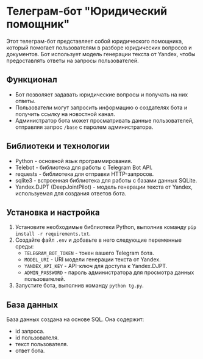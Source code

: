 # Телеграм-бот "Юридический помощник"

Этот телеграм-бот представляет собой юридического помощника, который помогает пользователям в разборе юридических вопросов и документов. Бот использует модель генерации текста от Yandex, чтобы предоставлять ответы на запросы пользователей.

## Функционал

- Бот позволяет задавать юридические вопросы и получать на них ответы.
- Пользователи могут запросить информацию о создателях бота и получить ссылку на новостной канал.
- Администратор бота может просматривать данные пользователей, отправляя запрос `/base` с паролем администратора.

## Библиотеки и технологии

- Python - основной язык программирования.
- Telebot - библиотека для работы с Telegram Bot API.
- requests - библиотека для отправки HTTP-запросов.
- sqlite3 - встроенная библиотека для работы с базами данных SQLite.
- Yandex.DJPT (DeepJointPilot) - модель генерации текста от Yandex, используемая для создания ответов бота.

## Установка и настройка

1. Установите необходимые библиотеки Python, выполнив команду `pip install -r requirements.txt`.
2. Создайте файл `.env` и добавьте в него следующие переменные среды:
   - `TELEGRAM_BOT_TOKEN` - токен вашего Telegram бота.
   - `MODEL_URI` - URI модели генерации текста от Yandex.
   - `YANDEX_API_KEY` - API-ключ для доступа к Yandex.DJPT.
   - `ADMIN_PASSWORD` - пароль администратора для просмотра данных пользователей.
3. Запустите бота, выполнив команду `python tg.py`.

## База данных

База данных создана на основе SQL. 
Она содержит:
- id запроса.
- id пользователя.
- текст пользователя.
- ответ бота.
